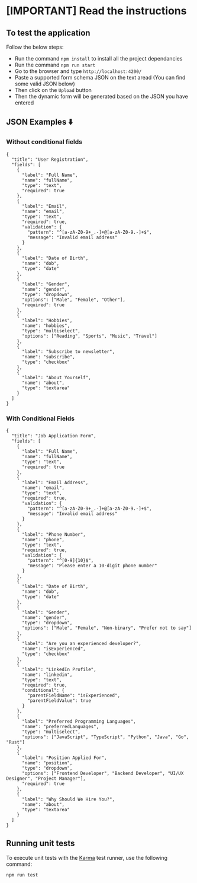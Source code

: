 # [IMPORTANT] Read the instructions

## To test the application

Follow the below steps:

- Run the command `npm install` to install all the project dependancies
- Run the command `npm run start`
- Go to the browser and type `http://localhost:4200/`
- Paste a supported form schema JSON on the text aread (You can find some valid JSON below)
- Then click on the `Upload` button
- Then the dynamic form will be generated based on the JSON you have entered

## JSON Examples ⬇️

### Without conditional fields

```
{
  "title": "User Registration",
  "fields": [
    {
      "label": "Full Name",
      "name": "fullName",
      "type": "text",
      "required": true
    },
    {
      "label": "Email",
      "name": "email",
      "type": "text",
      "required": true,
      "validation": {
        "pattern": "^[a-zA-Z0-9+_.-]+@[a-zA-Z0-9.-]+$",
        "message": "Invalid email address"
      }
    },
    {
      "label": "Date of Birth",
      "name": "dob",
      "type": "date"
    },
    {
      "label": "Gender",
      "name": "gender",
      "type": "dropdown",
      "options": ["Male", "Female", "Other"],
      "required": true
    },
    {
      "label": "Hobbies",
      "name": "hobbies",
      "type": "multiselect",
      "options": ["Reading", "Sports", "Music", "Travel"]
    },
    {
      "label": "Subscribe to newsletter",
      "name": "subscribe",
      "type": "checkbox"
    },
    {
      "label": "About Yourself",
      "name": "about",
      "type": "textarea"
    }
  ]
}

```

### With Conditional Fields

```
{
  "title": "Job Application Form",
  "fields": [
    {
      "label": "Full Name",
      "name": "fullName",
      "type": "text",
      "required": true
    },
    {
      "label": "Email Address",
      "name": "email",
      "type": "text",
      "required": true,
      "validation": {
        "pattern": "^[a-zA-Z0-9+_.-]+@[a-zA-Z0-9.-]+$",
        "message": "Invalid email address"
      }
    },
    {
      "label": "Phone Number",
      "name": "phone",
      "type": "text",
      "required": true,
      "validation": {
        "pattern": "^[0-9]{10}$",
        "message": "Please enter a 10-digit phone number"
      }
    },
    {
      "label": "Date of Birth",
      "name": "dob",
      "type": "date"
    },
    {
      "label": "Gender",
      "name": "gender",
      "type": "dropdown",
      "options": ["Male", "Female", "Non-binary", "Prefer not to say"]
    },
    {
      "label": "Are you an experienced developer?",
      "name": "isExperienced",
      "type": "checkbox"
    },
    {
      "label": "LinkedIn Profile",
      "name": "linkedin",
      "type": "text",
      "required": true,
      "conditional": {
        "parentFieldName": "isExperienced",
        "parentFieldValue": true
      }
    },
    {
      "label": "Preferred Programming Languages",
      "name": "preferredLanguages",
      "type": "multiselect",
      "options": ["JavaScript", "TypeScript", "Python", "Java", "Go", "Rust"]
    },
    {
      "label": "Position Applied For",
      "name": "position",
      "type": "dropdown",
      "options": ["Frontend Developer", "Backend Developer", "UI/UX Designer", "Project Manager"],
      "required": true
    },
    {
      "label": "Why Should We Hire You?",
      "name": "about",
      "type": "textarea"
    }
  ]
}

```

## Running unit tests

To execute unit tests with the [Karma](https://karma-runner.github.io) test runner, use the following command:

```bash
npm run test
```

